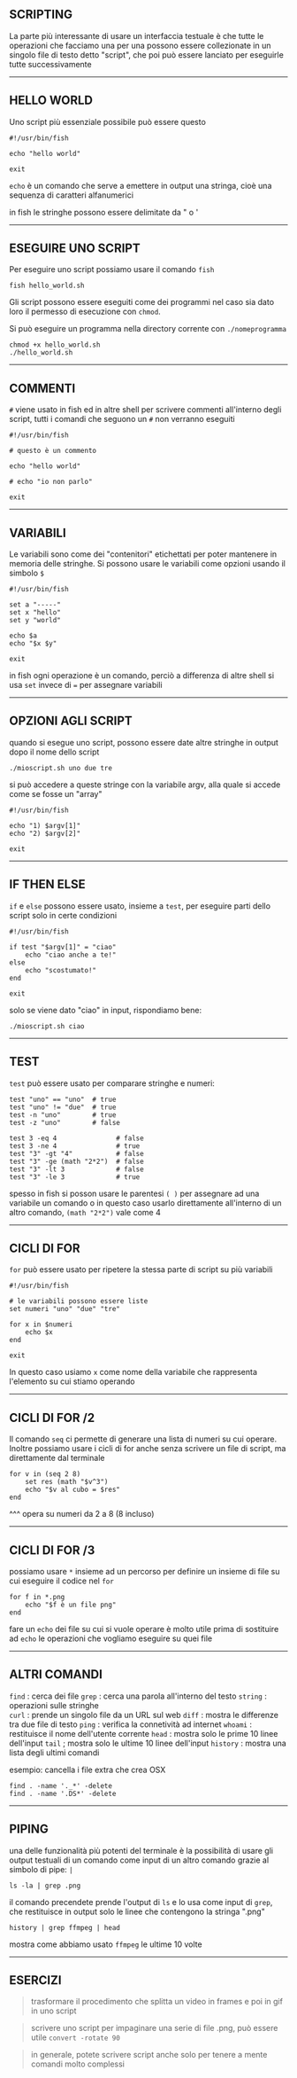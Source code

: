 
## SCRIPTING

La parte più interessante di usare un interfaccia 
testuale è che tutte le operazioni che facciamo 
una per una possono essere collezionate in un 
singolo file di testo detto "script", che poi può 
essere lanciato per eseguirle tutte successivamente 

---
## HELLO WORLD 

Uno script più essenziale possibile può essere 
questo 

```
#!/usr/bin/fish

echo "hello world"

exit
```

`echo` è un comando che serve a emettere in output 
una stringa, cioè una sequenza di caratteri 
alfanumerici

in fish le stringhe possono essere delimitate da 
" o ' 

---

## ESEGUIRE UNO SCRIPT

Per eseguire uno script possiamo usare il 
comando `fish`
```
fish hello_world.sh
```

Gli script possono essere eseguiti come dei 
programmi nel caso sia dato loro il permesso di 
esecuzione con `chmod`. 

Si può eseguire un programma nella directory 
corrente con `./nomeprogramma`
```
chmod +x hello_world.sh
./hello_world.sh
```

---

## COMMENTI

`#` viene usato in fish ed in altre shell per 
scrivere commenti all'interno degli script, tutti 
i comandi che seguono un `#` non verranno eseguiti 

```
#!/usr/bin/fish

# questo è un commento 

echo "hello world"

# echo "io non parlo"

exit
```

---

## VARIABILI

Le variabili sono come dei "contenitori" 
etichettati per poter mantenere in memoria delle 
stringhe. Si possono usare le variabili come 
opzioni usando il simbolo `$`

```
#!/usr/bin/fish

set a "-----"
set x "hello"
set y "world"

echo $a
echo "$x $y"

exit
```
in fish ogni operazione è un comando, perciò a 
differenza di altre shell si usa `set` 
invece di `=` per assegnare variabili

---

## OPZIONI AGLI SCRIPT

quando si esegue uno script, possono essere date 
altre stringhe in output dopo il nome dello script 
```
./mioscript.sh uno due tre 
```
si può accedere a queste stringe con la variabile 
argv, alla quale si accede come se fosse un "array"

```
#!/usr/bin/fish

echo "1) $argv[1]"
echo "2) $argv[2]"

exit
```

---

## IF THEN ELSE 

`if` e `else` possono essere usato, 
insieme a `test`, per eseguire parti dello script 
solo in certe condizioni 
```
#!/usr/bin/fish

if test "$argv[1]" = "ciao"
	echo "ciao anche a te!"
else 
	echo "scostumato!" 
end

exit
```
solo se viene dato "ciao" in input, rispondiamo 
bene:
```
./mioscript.sh ciao 
```

---

## TEST

`test` può essere usato per comparare 
stringhe e numeri:

```
test "uno" == "uno"  # true
test "uno" != "due"  # true
test -n "uno"        # true
test -z "uno"        # false
```

```
test 3 -eq 4               # false
test 3 -ne 4               # true
test "3" -gt "4"           # false
test "3" -ge (math "2*2")  # false
test "3" -lt 3             # false
test "3" -le 3             # true
```
spesso in fish si posson usare le parentesi `( )` 
per assegnare ad una variabile un comando o in 
questo caso usarlo direttamente all'interno di un 
altro comando, `(math "2*2")` vale come 4 

---

## CICLI DI FOR  

`for` può essere usato per ripetere la stessa parte
di script su più variabili
```
#!/usr/bin/fish

# le variabili possono essere liste
set numeri "uno" "due" "tre"

for x in $numeri
	echo $x
end

exit
```
In questo caso usiamo `x` come nome della variabile
che rappresenta l'elemento su cui stiamo operando

---
 
## CICLI DI FOR /2  

Il comando `seq` ci permette di generare una lista
di numeri su cui operare. Inoltre possiamo usare i
cicli  di for anche senza scrivere un file di
script, ma direttamente dal terminale

```
for v in (seq 2 8) 
	set res (math "$v^3")
	echo "$v al cubo = $res"
end
```
^^^ opera su numeri da 2 a 8 (8 incluso) 

---

## CICLI DI FOR /3  

possiamo usare `*` insieme ad un percorso per
definire un insieme di file su cui eseguire il
codice nel `for`

```
for f in *.png 
	echo "$f è un file png"
end
```
fare un `echo` dei file su cui si vuole operare è
molto utile prima di sostituire ad `echo` le
operazioni che vogliamo eseguire su quei file 

---

## ALTRI COMANDI 

`find` : cerca dei file 
`grep` : cerca una parola all'interno del testo
`string` : operazioni sulle stringhe  
`curl` : prende un singolo file da un URL sul web
`diff` : mostra le differenze tra due file di testo
`ping` : verifica la connetività ad internet 
`whoami` : restituisce il nome dell'utente corrente
`head` : mostra solo le prime 10 linee dell'input
`tail` ; mostra solo le ultime 10 linee dell'input
`history` : mostra una lista degli ultimi comandi 

esempio: cancella i file extra che crea OSX
```
find . -name '._*' -delete
find . -name '.DS*' -delete
```

---

## PIPING

una delle funzionalità più potenti del terminale è 
la  possibilità di usare gli output testuali di un 
comando come input di un altro comando grazie al
simbolo di pipe: `|` 

```
ls -la | grep .png 
```
il comando precendete prende l'output di `ls` e lo
usa come input di `grep`, che restituisce in output
solo le linee che contengono la stringa ".png" 

```
history | grep ffmpeg | head 
```
mostra come abbiamo usato `ffmpeg` le ultime 
10 volte 

---

## ESERCIZI 

> trasformare il procedimento che splitta un video 
in frames e poi in gif in uno script

> scrivere uno script per impaginare una serie di 
	file .png, può essere utile `convert -rotate 90` 

> in generale, potete scrivere script anche solo 
per tenere a mente comandi molto complessi 
